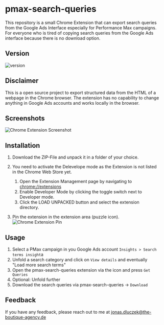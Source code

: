 # pmax-search-queries
This repository is a small Chrome Extension that can export search queries from the Google Ads Interface especially for Performance Max campaigns.
For everyone who is tired of copying search queries from the Google Ads interface because there is no download option.

## Version
![version](https://img.shields.io/badge/version-0.1.0-blue)

## Disclaimer
This is a open source project to export structured data from the HTML of a webpage in the Chrome browser.
The extension has no capability to change anything in Google Ads accounts and works locally in the browser.

## Screenshots
![Chrome Extension Screenshot](https://lh3.googleusercontent.com/u/0/drive-viewer/AAOQEORPff7yoBJaEa3-bh16tJn5aUX6ZgauwW2rX27_I4jl4O7c4I9Pdowk23yVNvQFvJ2owygVvXfrd7h3_q5ZFmrugf10EA=w1742-h1162)

## Installation

1. Download the ZIP-File and unpack it in a folder of your choice.
2. You need to activate the Delevelope mode as the Extension is not listed in the Chrome Web Store yet.
	1. Open the Extension Management page by navigating to [chrome://extensions](chrome://extensions)
	2. Enable Developer Mode by clicking the toggle switch next to Developer mode.
	3. Click the LOAD UNPACKED button and select the extension directory.

3. Pin the extension in the extension area (puzzle icon).
![Chrome Extension Pin](https://lh3.googleusercontent.com/u/0/drive-viewer/AAOQEOTNW1waXPHc3RI2Du8KHe1QIes_iEtG4_AwyQa3EwWQHrQfnUmysPVe1iYrRA6KBHpijS9Va3l2UzvBsIMBAdQF8AiRCw=w1742-h885)

## Usage

1. Select a PMax campaign in you Google Ads account
`Insights > Search terms insight`a
2. Unfold a search category and click on `View details` and eventually "Load more search terms"
3. Open the pmax-search-queries extension via the icon and press `Get Queries`
4. Optional: Unfold further 
5. Download the search queries via pmax-search-queries -> `Download`

## Feedback

If you have any feedback, please reach out to me at jonas.dluczek@the-boutique-agency.de
